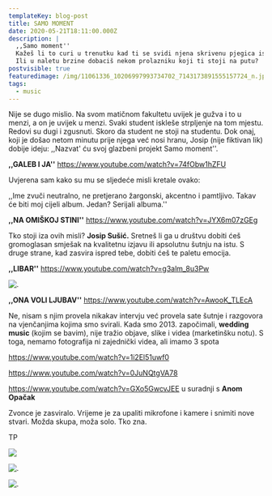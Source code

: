 ```yaml
---
templateKey: blog-post
title: SAMO MOMENT
date: 2020-05-21T18:11:00.000Z
description: |
  ,,Samo moment''
  Kažeš li to curi u trenutku kad ti se svidi njena skrivenu pjegica ispod oka?
  Ili u naletu brzine dobaciš nekom prolazniku koji ti stoji na putu?
postvisible: true
featuredimage: /img/11061336_10206997993734702_7143173891555157724_n.jpg
tags:
  - music
---
```

Nije se dugo mislio. Na svom matičnom fakultetu uvijek je gužva i to u menzi, a on je uvijek u menzi. Svaki student iskleše strpljenje na tom mjestu. Redovi su dugi i zgusnuti. Skoro da student ne stoji na studentu. Dok onaj, koji je došao netom minutu prije njega već nosi hranu, Josip (nije fiktivan lik) dobije ideju: ,,Nazvat' ću svoj glazbeni projekt Samo moment''. 

**,,GALEB I JA''** <https://www.youtube.com/watch?v=74fObw1hZFU>

Uvjerena sam kako su mu se sljedeće misli kretale ovako: 

,,Ime zvuči neutralno, ne pretjerano žargonski, akcentno i pamtljivo. Takav će biti moj cijeli album. Jedan? Serijali albuma.''

**,,NA OMIŠKOJ STINI''** <https://www.youtube.com/watch?v=JYX6m07zGEg>

Tko stoji iza ovih misli? **Josip Sušić.** Sretneš li ga u društvu dobiti ćeš gromoglasan smješak na kvalitetnu izjavu ili apsolutnu šutnju na istu. S druge strane, kad zasvira ispred tebe, dobiti ćeš te paletu emocija.

**,,LIBAR''** <https://www.youtube.com/watch?v=g3alm_8u3Pw>



![.](/img/10428582_10206997818770328_1657504192925804864_n.jpg ".")

**,,ONA VOLI LJUBAV''** <https://www.youtube.com/watch?v=AwooK_TLEcA>

Ne, nisam s njim provela nikakav intervju već provela sate šutnje i razgovora na vjenčanjima kojima smo svirali. Kada smo 2013. započimali, **wedding music** (kojim se bavim), nije tražio objave, slike i videa (marketinšku notu). S toga, nemamo fotografija ni zajednički videa, ali imamo 3 spota



<https://www.youtube.com/watch?v=1i2El51uwf0>

<https://www.youtube.com/watch?v=0JuNQtgVA78>

<https://www.youtube.com/watch?v=GXo5GwcvJEE> u suradnji s **Anom Opačak**

Zvonce je zasviralo. Vrijeme je za upaliti mikrofone i kamere i snimiti nove stvari. Možda skupa, moža solo. Tko zna.







TP

![](/img/_MG_5382.JPG)

![.](/img/_MG_5379.JPG ".")

![.](/img/_MG_5374.JPG ".")
